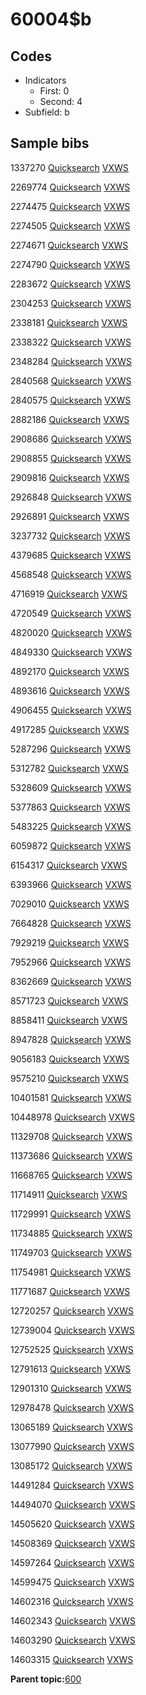 # 60004$b

## Codes

-   Indicators
    -   First: 0
    -   Second: 4
-   Subfield: b

## Sample bibs

1337270 [Quicksearch](https://search.library.yale.edu/catalog/1337270) [VXWS](http://prodorbis.library.yale.edu:7014/vxws/GetHoldingsService?bibId=1337270)

2269774 [Quicksearch](https://search.library.yale.edu/catalog/2269774) [VXWS](http://prodorbis.library.yale.edu:7014/vxws/GetHoldingsService?bibId=2269774)

2274475 [Quicksearch](https://search.library.yale.edu/catalog/2274475) [VXWS](http://prodorbis.library.yale.edu:7014/vxws/GetHoldingsService?bibId=2274475)

2274505 [Quicksearch](https://search.library.yale.edu/catalog/2274505) [VXWS](http://prodorbis.library.yale.edu:7014/vxws/GetHoldingsService?bibId=2274505)

2274671 [Quicksearch](https://search.library.yale.edu/catalog/2274671) [VXWS](http://prodorbis.library.yale.edu:7014/vxws/GetHoldingsService?bibId=2274671)

2274790 [Quicksearch](https://search.library.yale.edu/catalog/2274790) [VXWS](http://prodorbis.library.yale.edu:7014/vxws/GetHoldingsService?bibId=2274790)

2283672 [Quicksearch](https://search.library.yale.edu/catalog/2283672) [VXWS](http://prodorbis.library.yale.edu:7014/vxws/GetHoldingsService?bibId=2283672)

2304253 [Quicksearch](https://search.library.yale.edu/catalog/2304253) [VXWS](http://prodorbis.library.yale.edu:7014/vxws/GetHoldingsService?bibId=2304253)

2338181 [Quicksearch](https://search.library.yale.edu/catalog/2338181) [VXWS](http://prodorbis.library.yale.edu:7014/vxws/GetHoldingsService?bibId=2338181)

2338322 [Quicksearch](https://search.library.yale.edu/catalog/2338322) [VXWS](http://prodorbis.library.yale.edu:7014/vxws/GetHoldingsService?bibId=2338322)

2348284 [Quicksearch](https://search.library.yale.edu/catalog/2348284) [VXWS](http://prodorbis.library.yale.edu:7014/vxws/GetHoldingsService?bibId=2348284)

2840568 [Quicksearch](https://search.library.yale.edu/catalog/2840568) [VXWS](http://prodorbis.library.yale.edu:7014/vxws/GetHoldingsService?bibId=2840568)

2840575 [Quicksearch](https://search.library.yale.edu/catalog/2840575) [VXWS](http://prodorbis.library.yale.edu:7014/vxws/GetHoldingsService?bibId=2840575)

2882186 [Quicksearch](https://search.library.yale.edu/catalog/2882186) [VXWS](http://prodorbis.library.yale.edu:7014/vxws/GetHoldingsService?bibId=2882186)

2908686 [Quicksearch](https://search.library.yale.edu/catalog/2908686) [VXWS](http://prodorbis.library.yale.edu:7014/vxws/GetHoldingsService?bibId=2908686)

2908855 [Quicksearch](https://search.library.yale.edu/catalog/2908855) [VXWS](http://prodorbis.library.yale.edu:7014/vxws/GetHoldingsService?bibId=2908855)

2909816 [Quicksearch](https://search.library.yale.edu/catalog/2909816) [VXWS](http://prodorbis.library.yale.edu:7014/vxws/GetHoldingsService?bibId=2909816)

2926848 [Quicksearch](https://search.library.yale.edu/catalog/2926848) [VXWS](http://prodorbis.library.yale.edu:7014/vxws/GetHoldingsService?bibId=2926848)

2926891 [Quicksearch](https://search.library.yale.edu/catalog/2926891) [VXWS](http://prodorbis.library.yale.edu:7014/vxws/GetHoldingsService?bibId=2926891)

3237732 [Quicksearch](https://search.library.yale.edu/catalog/3237732) [VXWS](http://prodorbis.library.yale.edu:7014/vxws/GetHoldingsService?bibId=3237732)

4379685 [Quicksearch](https://search.library.yale.edu/catalog/4379685) [VXWS](http://prodorbis.library.yale.edu:7014/vxws/GetHoldingsService?bibId=4379685)

4568548 [Quicksearch](https://search.library.yale.edu/catalog/4568548) [VXWS](http://prodorbis.library.yale.edu:7014/vxws/GetHoldingsService?bibId=4568548)

4716919 [Quicksearch](https://search.library.yale.edu/catalog/4716919) [VXWS](http://prodorbis.library.yale.edu:7014/vxws/GetHoldingsService?bibId=4716919)

4720549 [Quicksearch](https://search.library.yale.edu/catalog/4720549) [VXWS](http://prodorbis.library.yale.edu:7014/vxws/GetHoldingsService?bibId=4720549)

4820020 [Quicksearch](https://search.library.yale.edu/catalog/4820020) [VXWS](http://prodorbis.library.yale.edu:7014/vxws/GetHoldingsService?bibId=4820020)

4849330 [Quicksearch](https://search.library.yale.edu/catalog/4849330) [VXWS](http://prodorbis.library.yale.edu:7014/vxws/GetHoldingsService?bibId=4849330)

4892170 [Quicksearch](https://search.library.yale.edu/catalog/4892170) [VXWS](http://prodorbis.library.yale.edu:7014/vxws/GetHoldingsService?bibId=4892170)

4893616 [Quicksearch](https://search.library.yale.edu/catalog/4893616) [VXWS](http://prodorbis.library.yale.edu:7014/vxws/GetHoldingsService?bibId=4893616)

4906455 [Quicksearch](https://search.library.yale.edu/catalog/4906455) [VXWS](http://prodorbis.library.yale.edu:7014/vxws/GetHoldingsService?bibId=4906455)

4917285 [Quicksearch](https://search.library.yale.edu/catalog/4917285) [VXWS](http://prodorbis.library.yale.edu:7014/vxws/GetHoldingsService?bibId=4917285)

5287296 [Quicksearch](https://search.library.yale.edu/catalog/5287296) [VXWS](http://prodorbis.library.yale.edu:7014/vxws/GetHoldingsService?bibId=5287296)

5312782 [Quicksearch](https://search.library.yale.edu/catalog/5312782) [VXWS](http://prodorbis.library.yale.edu:7014/vxws/GetHoldingsService?bibId=5312782)

5328609 [Quicksearch](https://search.library.yale.edu/catalog/5328609) [VXWS](http://prodorbis.library.yale.edu:7014/vxws/GetHoldingsService?bibId=5328609)

5377863 [Quicksearch](https://search.library.yale.edu/catalog/5377863) [VXWS](http://prodorbis.library.yale.edu:7014/vxws/GetHoldingsService?bibId=5377863)

5483225 [Quicksearch](https://search.library.yale.edu/catalog/5483225) [VXWS](http://prodorbis.library.yale.edu:7014/vxws/GetHoldingsService?bibId=5483225)

6059872 [Quicksearch](https://search.library.yale.edu/catalog/6059872) [VXWS](http://prodorbis.library.yale.edu:7014/vxws/GetHoldingsService?bibId=6059872)

6154317 [Quicksearch](https://search.library.yale.edu/catalog/6154317) [VXWS](http://prodorbis.library.yale.edu:7014/vxws/GetHoldingsService?bibId=6154317)

6393966 [Quicksearch](https://search.library.yale.edu/catalog/6393966) [VXWS](http://prodorbis.library.yale.edu:7014/vxws/GetHoldingsService?bibId=6393966)

7029010 [Quicksearch](https://search.library.yale.edu/catalog/7029010) [VXWS](http://prodorbis.library.yale.edu:7014/vxws/GetHoldingsService?bibId=7029010)

7664828 [Quicksearch](https://search.library.yale.edu/catalog/7664828) [VXWS](http://prodorbis.library.yale.edu:7014/vxws/GetHoldingsService?bibId=7664828)

7929219 [Quicksearch](https://search.library.yale.edu/catalog/7929219) [VXWS](http://prodorbis.library.yale.edu:7014/vxws/GetHoldingsService?bibId=7929219)

7952966 [Quicksearch](https://search.library.yale.edu/catalog/7952966) [VXWS](http://prodorbis.library.yale.edu:7014/vxws/GetHoldingsService?bibId=7952966)

8362669 [Quicksearch](https://search.library.yale.edu/catalog/8362669) [VXWS](http://prodorbis.library.yale.edu:7014/vxws/GetHoldingsService?bibId=8362669)

8571723 [Quicksearch](https://search.library.yale.edu/catalog/8571723) [VXWS](http://prodorbis.library.yale.edu:7014/vxws/GetHoldingsService?bibId=8571723)

8858411 [Quicksearch](https://search.library.yale.edu/catalog/8858411) [VXWS](http://prodorbis.library.yale.edu:7014/vxws/GetHoldingsService?bibId=8858411)

8947828 [Quicksearch](https://search.library.yale.edu/catalog/8947828) [VXWS](http://prodorbis.library.yale.edu:7014/vxws/GetHoldingsService?bibId=8947828)

9056183 [Quicksearch](https://search.library.yale.edu/catalog/9056183) [VXWS](http://prodorbis.library.yale.edu:7014/vxws/GetHoldingsService?bibId=9056183)

9575210 [Quicksearch](https://search.library.yale.edu/catalog/9575210) [VXWS](http://prodorbis.library.yale.edu:7014/vxws/GetHoldingsService?bibId=9575210)

10401581 [Quicksearch](https://search.library.yale.edu/catalog/10401581) [VXWS](http://prodorbis.library.yale.edu:7014/vxws/GetHoldingsService?bibId=10401581)

10448978 [Quicksearch](https://search.library.yale.edu/catalog/10448978) [VXWS](http://prodorbis.library.yale.edu:7014/vxws/GetHoldingsService?bibId=10448978)

11329708 [Quicksearch](https://search.library.yale.edu/catalog/11329708) [VXWS](http://prodorbis.library.yale.edu:7014/vxws/GetHoldingsService?bibId=11329708)

11373686 [Quicksearch](https://search.library.yale.edu/catalog/11373686) [VXWS](http://prodorbis.library.yale.edu:7014/vxws/GetHoldingsService?bibId=11373686)

11668765 [Quicksearch](https://search.library.yale.edu/catalog/11668765) [VXWS](http://prodorbis.library.yale.edu:7014/vxws/GetHoldingsService?bibId=11668765)

11714911 [Quicksearch](https://search.library.yale.edu/catalog/11714911) [VXWS](http://prodorbis.library.yale.edu:7014/vxws/GetHoldingsService?bibId=11714911)

11729991 [Quicksearch](https://search.library.yale.edu/catalog/11729991) [VXWS](http://prodorbis.library.yale.edu:7014/vxws/GetHoldingsService?bibId=11729991)

11734885 [Quicksearch](https://search.library.yale.edu/catalog/11734885) [VXWS](http://prodorbis.library.yale.edu:7014/vxws/GetHoldingsService?bibId=11734885)

11749703 [Quicksearch](https://search.library.yale.edu/catalog/11749703) [VXWS](http://prodorbis.library.yale.edu:7014/vxws/GetHoldingsService?bibId=11749703)

11754981 [Quicksearch](https://search.library.yale.edu/catalog/11754981) [VXWS](http://prodorbis.library.yale.edu:7014/vxws/GetHoldingsService?bibId=11754981)

11771687 [Quicksearch](https://search.library.yale.edu/catalog/11771687) [VXWS](http://prodorbis.library.yale.edu:7014/vxws/GetHoldingsService?bibId=11771687)

12720257 [Quicksearch](https://search.library.yale.edu/catalog/12720257) [VXWS](http://prodorbis.library.yale.edu:7014/vxws/GetHoldingsService?bibId=12720257)

12739004 [Quicksearch](https://search.library.yale.edu/catalog/12739004) [VXWS](http://prodorbis.library.yale.edu:7014/vxws/GetHoldingsService?bibId=12739004)

12752525 [Quicksearch](https://search.library.yale.edu/catalog/12752525) [VXWS](http://prodorbis.library.yale.edu:7014/vxws/GetHoldingsService?bibId=12752525)

12791613 [Quicksearch](https://search.library.yale.edu/catalog/12791613) [VXWS](http://prodorbis.library.yale.edu:7014/vxws/GetHoldingsService?bibId=12791613)

12901310 [Quicksearch](https://search.library.yale.edu/catalog/12901310) [VXWS](http://prodorbis.library.yale.edu:7014/vxws/GetHoldingsService?bibId=12901310)

12978478 [Quicksearch](https://search.library.yale.edu/catalog/12978478) [VXWS](http://prodorbis.library.yale.edu:7014/vxws/GetHoldingsService?bibId=12978478)

13065189 [Quicksearch](https://search.library.yale.edu/catalog/13065189) [VXWS](http://prodorbis.library.yale.edu:7014/vxws/GetHoldingsService?bibId=13065189)

13077990 [Quicksearch](https://search.library.yale.edu/catalog/13077990) [VXWS](http://prodorbis.library.yale.edu:7014/vxws/GetHoldingsService?bibId=13077990)

13085172 [Quicksearch](https://search.library.yale.edu/catalog/13085172) [VXWS](http://prodorbis.library.yale.edu:7014/vxws/GetHoldingsService?bibId=13085172)

14491284 [Quicksearch](https://search.library.yale.edu/catalog/14491284) [VXWS](http://prodorbis.library.yale.edu:7014/vxws/GetHoldingsService?bibId=14491284)

14494070 [Quicksearch](https://search.library.yale.edu/catalog/14494070) [VXWS](http://prodorbis.library.yale.edu:7014/vxws/GetHoldingsService?bibId=14494070)

14505620 [Quicksearch](https://search.library.yale.edu/catalog/14505620) [VXWS](http://prodorbis.library.yale.edu:7014/vxws/GetHoldingsService?bibId=14505620)

14508369 [Quicksearch](https://search.library.yale.edu/catalog/14508369) [VXWS](http://prodorbis.library.yale.edu:7014/vxws/GetHoldingsService?bibId=14508369)

14597264 [Quicksearch](https://search.library.yale.edu/catalog/14597264) [VXWS](http://prodorbis.library.yale.edu:7014/vxws/GetHoldingsService?bibId=14597264)

14599475 [Quicksearch](https://search.library.yale.edu/catalog/14599475) [VXWS](http://prodorbis.library.yale.edu:7014/vxws/GetHoldingsService?bibId=14599475)

14602316 [Quicksearch](https://search.library.yale.edu/catalog/14602316) [VXWS](http://prodorbis.library.yale.edu:7014/vxws/GetHoldingsService?bibId=14602316)

14602343 [Quicksearch](https://search.library.yale.edu/catalog/14602343) [VXWS](http://prodorbis.library.yale.edu:7014/vxws/GetHoldingsService?bibId=14602343)

14603290 [Quicksearch](https://search.library.yale.edu/catalog/14603290) [VXWS](http://prodorbis.library.yale.edu:7014/vxws/GetHoldingsService?bibId=14603290)

14603315 [Quicksearch](https://search.library.yale.edu/catalog/14603315) [VXWS](http://prodorbis.library.yale.edu:7014/vxws/GetHoldingsService?bibId=14603315)

**Parent topic:**[600](../../tags/600/600.md)

